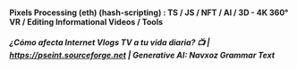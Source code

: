 #### Pixels Processing (eth) (hash-scripting) : TS / JS / NFT / AI / 3D - 4K 360° VR / Editing Informational Videos / Tools
##### ¿Cómo afecta Internet Vlogs TV a tu vida diaria? 📺  | https://pseint.sourceforge.net | Generative AI: Navxoz Grammar Text
